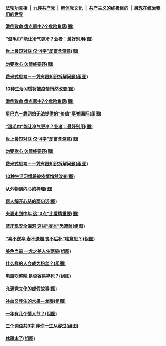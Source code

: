 

####  [法轮功真相](../../../../basic/blob/master/README.md?t=09180831) &nbsp;|&nbsp; [九评共产党](../../../../9ping.md/blob/master/README.md?t=09180831) &nbsp;|&nbsp; [解体党文化](../../../../jtdwh.md/blob/master/README.md?t=09180831)  &nbsp;|&nbsp; [共产主义的终极目的](../../../../gczydzjmd.md/blob/master/README.md?t=09180831) &nbsp;|&nbsp; [魔鬼在统治我们的世界](../../../../mgztzwmdsj.md/blob/master/README.md?t=09180831) 

#### [滑倒致命 盘点家中7个危险角落(图)](../pages/p8/946407.md?t=09180831) 

#### [“湿毛巾”能让冷气更冷？业者：最好别用(图)](../pages/p8/946414.md?t=09180831) 

#### [世上最短对联 仅“4字”却富含深意(图)](../pages/p8/946352.md?t=09180831) 

#### [勿要欺心 欠债终要还(图)](../pages/p8/945761.md?t=09180831) 

#### [费米式思考－－凭有限知识拆解问题(组图)](../pages/p8/945890.md?t=09180831) 

#### [10种生活习惯将被疫情悄然改变(图)](../pages/p8/945871.md?t=09180831) 

#### [滑倒致命 盘点家中7个危险角落(图)](../pages/p8/946407.md?t=09180831) 

#### [星巴克－靠网络无法提供的“价值”享誉国际(组图)](../pages/p8/945895.md?t=09180831) 

#### [“湿毛巾”能让冷气更冷？业者：最好别用(图)](../pages/p8/946414.md?t=09180831) 

#### [世上最短对联 仅“4字”却富含深意(图)](../pages/p8/946352.md?t=09180831) 

#### [勿要欺心 欠债终要还(图)](../pages/p8/945761.md?t=09180831) 

#### [费米式思考－－凭有限知识拆解问题(组图)](../pages/p8/945890.md?t=09180831) 

#### [10种生活习惯将被疫情悄然改变(图)](../pages/p8/945871.md?t=09180831) 

#### [从外物到内心的禅理(图)](../pages/p8/945750.md?t=09180831) 

#### [帮人解开心结的两句话(图)](../pages/p8/945754.md?t=09180831) 

#### [夫妻走到中年 这“3点”比爱情重要(图)](../pages/p8/946183.md?t=09180831) 

#### [蓝牙现安全漏洞 这些“版本”恐遭骇(组图)](../pages/p8/946130.md?t=09180831) 

#### [“喜不送伞 寿不送烟 丧不后补”啥意思？(组图)](../pages/p8/946008.md?t=09180831) 

#### [美色当前 一念之差人生两极(组图)](../pages/p8/945580.md?t=09180831) 

#### [什么样的人会成为粉丝？(组图)](../pages/p8/945894.md?t=09180831) 

#### [电扇吹整晚 是否容易猝死？(组图)](../pages/p8/945875.md?t=09180831) 

#### [充满党文化的虚假故事(图)](../pages/p8/945947.md?t=09180831) 

#### [补血又养生的水果－龙眼(组图)](../pages/p8/945988.md?t=09180831) 

#### [一年有几个情人节？(组图)](../pages/p8/943899.md?t=09180831) 

#### [三个词语共9字 伴你一生从容过(组图)](../pages/p8/945708.md?t=09180831) 

#### [休耕末了(组图)](../pages/p8/945901.md?t=09180831) 

